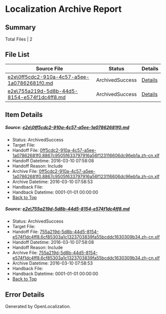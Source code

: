 # <a name='report-top'></a> Localization Archive Report

## Summary
 Total Files | 2

## File List
 Source File | Status | Details 
 ----------- | ------ | ------- 
 [e2e\0ff5cdc2-910a-4c57-a5ee-1a07862681f0.md](https://github.com/OpenLocalizationTest/oltest/blob/9e01eb4c74f0af7cd2d01c0211e01d1dec90bfca/e2e/0ff5cdc2-910a-4c57-a5ee-1a07862681f0.md) | ArchivedSuccess | [Details](#df333f6790f695f4e2cc700826a18a5a12e9ccaa1)
 [e2e\755a219d-5d8b-44d5-8154-e574f1dc4ff8.md](https://github.com/OpenLocalizationTest/oltest/blob/9e01eb4c74f0af7cd2d01c0211e01d1dec90bfca/e2e/755a219d-5d8b-44d5-8154-e574f1dc4ff8.md) | ArchivedSuccess | [Details](#a74f050e879a63c0bc54ee1caaea375786fb94da2)

## Item Details
##### <a name='df333f6790f695f4e2cc700826a18a5a12e9ccaa1'></a> Source: [e2e\0ff5cdc2-910a-4c57-a5ee-1a07862681f0.md](https://github.com/OpenLocalizationTest/oltest/blob/9e01eb4c74f0af7cd2d01c0211e01d1dec90bfca/e2e/0ff5cdc2-910a-4c57-a5ee-1a07862681f0.md)
* Status: ArchivedSuccess
* Target File: 
* Handoff File: [0ff5cdc2-910a-4c57-a5ee-1a07862681f0.8867c9505f633797916a56f123116606dc96eb1a.zh-cn.xlf](https://github.com/OpenLocalizationTestOrg/olhandoff/blob/7931bb981a75684412101c16c205cb093d20fd19/ol-handoff/OpenLocalizationTestOrg/oltest.zh-cn/xinjiang/0ff5cdc2-910a-4c57-a5ee-1a07862681f0.8867c9505f633797916a56f123116606dc96eb1a.zh-cn.xlf)
* Handoff Datetime: 2016-03-10 07:58:08
* Handoff Reason: Include
* Archive File: [0ff5cdc2-910a-4c57-a5ee-1a07862681f0.8867c9505f633797916a56f123116606dc96eb1a.zh-cn.xlf](https://github.com/OpenLocalizationTestOrg/olhandoff/blob/a7be65dcb7a1bec11501e974fdb25b1b2feea9c4/ol-handoff/OpenLocalizationTestOrg/oltest.zh-cn/xinjiang/archive/0ff5cdc2-910a-4c57-a5ee-1a07862681f0.8867c9505f633797916a56f123116606dc96eb1a.zh-cn.xlf)
* Archive Datetime: 2016-03-10 07:58:53
* Handback File: 
* Handback Datetime: 0001-01-01 00:00:00
* [Back to Top](#report-top)

##### <a name='a74f050e879a63c0bc54ee1caaea375786fb94da2'></a> Source: [e2e\755a219d-5d8b-44d5-8154-e574f1dc4ff8.md](https://github.com/OpenLocalizationTest/oltest/blob/9e01eb4c74f0af7cd2d01c0211e01d1dec90bfca/e2e/755a219d-5d8b-44d5-8154-e574f1dc4ff8.md)
* Status: ArchivedSuccess
* Target File: 
* Handoff File: [755a219d-5d8b-44d5-8154-e574f1dc4ff8.6cf85303a1c1323703839fa55bcddc1630309b34.zh-cn.xlf](https://github.com/OpenLocalizationTestOrg/olhandoff/blob/7931bb981a75684412101c16c205cb093d20fd19/ol-handoff/OpenLocalizationTestOrg/oltest.zh-cn/xinjiang/755a219d-5d8b-44d5-8154-e574f1dc4ff8.6cf85303a1c1323703839fa55bcddc1630309b34.zh-cn.xlf)
* Handoff Datetime: 2016-03-10 07:58:08
* Handoff Reason: Include
* Archive File: [755a219d-5d8b-44d5-8154-e574f1dc4ff8.6cf85303a1c1323703839fa55bcddc1630309b34.zh-cn.xlf](https://github.com/OpenLocalizationTestOrg/olhandoff/blob/a7be65dcb7a1bec11501e974fdb25b1b2feea9c4/ol-handoff/OpenLocalizationTestOrg/oltest.zh-cn/xinjiang/archive/755a219d-5d8b-44d5-8154-e574f1dc4ff8.6cf85303a1c1323703839fa55bcddc1630309b34.zh-cn.xlf)
* Archive Datetime: 2016-03-10 07:58:53
* Handback File: 
* Handback Datetime: 0001-01-01 00:00:00
* [Back to Top](#report-top)


## Error Details

Generated by OpenLocalization.
